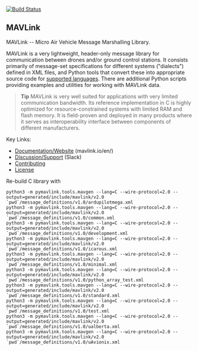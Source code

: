 [![Build Status](https://github.com/mavlink/mavlink/workflows/Test%20and%20deploy/badge.svg)](https://github.com/mavlink/mavlink/actions?query=branch%3Amaster)

## MAVLink ##

MAVLink -- Micro Air Vehicle Message Marshalling Library.

MAVLink is a very lightweight, header-only message library for communication between drones and/or ground control stations. It consists primarily of message-set specifications for different systems ("dialects") defined in XML files, and Python tools that convert these into appropriate source code for [supported languages](https://mavlink.io/en/#supported_languages). There are additional Python scripts providing examples and utilities for working with MAVLink data.

> **Tip** MAVLink is very well suited for applications with very limited communication bandwidth. Its reference implementation in C is highly optimized for resource-constrained systems with limited RAM and flash memory. It is field-proven and deployed in many products where it serves as interoperability interface between components of different manufacturers.

Key Links:
* [Documentation/Website](https://mavlink.io/en/) (mavlink.io/en/)
* [Discussion/Support](https://mavlink.io/en/#support) (Slack)
* [Contributing](https://mavlink.io/en/contributing/contributing.html)
* [License](https://mavlink.io/en/#license)

Re-build C library with

```
python3 -m pymavlink.tools.mavgen --lang=C --wire-protocol=2.0 --output=generated/include/mavlink/v2.0 `pwd`/message_definitions/v1.0/ardupilotmega.xml
python3 -m pymavlink.tools.mavgen --lang=C --wire-protocol=2.0 --output=generated/include/mavlink/v2.0 `pwd`/message_definitions/v1.0/common.xml
python3 -m pymavlink.tools.mavgen --lang=C --wire-protocol=2.0 --output=generated/include/mavlink/v2.0 `pwd`/message_definitions/v1.0/development.xml
python3 -m pymavlink.tools.mavgen --lang=C --wire-protocol=2.0 --output=generated/include/mavlink/v2.0 `pwd`/message_definitions/v1.0/icarous.xml
python3 -m pymavlink.tools.mavgen --lang=C --wire-protocol=2.0 --output=generated/include/mavlink/v2.0 `pwd`/message_definitions/v1.0/minimal.xml
python3 -m pymavlink.tools.mavgen --lang=C --wire-protocol=2.0 --output=generated/include/mavlink/v2.0 `pwd`/message_definitions/v1.0/python_array_test.xml
python3 -m pymavlink.tools.mavgen --lang=C --wire-protocol=2.0 --output=generated/include/mavlink/v2.0 `pwd`/message_definitions/v1.0/standard.xml
python3 -m pymavlink.tools.mavgen --lang=C --wire-protocol=2.0 --output=generated/include/mavlink/v2.0 `pwd`/message_definitions/v1.0/test.xml
python3 -m pymavlink.tools.mavgen --lang=C --wire-protocol=2.0 --output=generated/include/mavlink/v2.0 `pwd`/message_definitions/v1.0/ualberta.xml
python3 -m pymavlink.tools.mavgen --lang=C --wire-protocol=2.0 --output=generated/include/mavlink/v2.0 `pwd`/message_definitions/v1.0/uAvionix.xml
```
